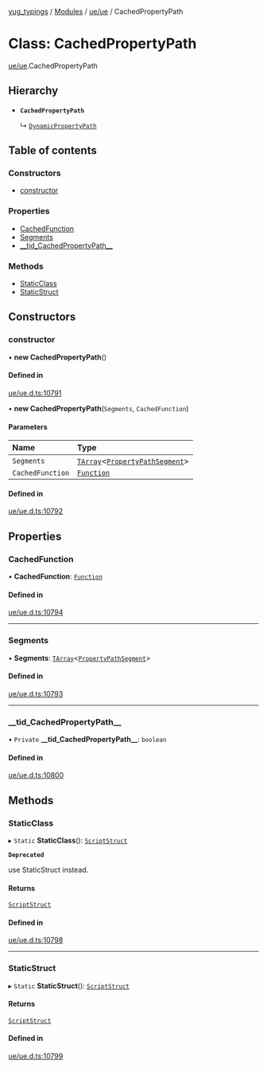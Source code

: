 [yug_typings](../README.md) / [Modules](../modules.md) / [ue/ue](../modules/ue_ue.md) / CachedPropertyPath

# Class: CachedPropertyPath

[ue/ue](../modules/ue_ue.md).CachedPropertyPath

## Hierarchy

- **`CachedPropertyPath`**

  ↳ [`DynamicPropertyPath`](ue_ue.DynamicPropertyPath.md)

## Table of contents

### Constructors

- [constructor](ue_ue.CachedPropertyPath.md#constructor)

### Properties

- [CachedFunction](ue_ue.CachedPropertyPath.md#cachedfunction)
- [Segments](ue_ue.CachedPropertyPath.md#segments)
- [\_\_tid\_CachedPropertyPath\_\_](ue_ue.CachedPropertyPath.md#__tid_cachedpropertypath__)

### Methods

- [StaticClass](ue_ue.CachedPropertyPath.md#staticclass)
- [StaticStruct](ue_ue.CachedPropertyPath.md#staticstruct)

## Constructors

### constructor

• **new CachedPropertyPath**()

#### Defined in

[ue/ue.d.ts:10791](https://github.com/YugMetaverse/yug_typings/blob/b7d9b19/ue/ue.d.ts#L10791)

• **new CachedPropertyPath**(`Segments`, `CachedFunction`)

#### Parameters

| Name | Type |
| :------ | :------ |
| `Segments` | [`TArray`](../interfaces/ue_puerts.TArray.md)<[`PropertyPathSegment`](ue_ue.PropertyPathSegment.md)\> |
| `CachedFunction` | [`Function`](ue_ue.Function.md) |

#### Defined in

[ue/ue.d.ts:10792](https://github.com/YugMetaverse/yug_typings/blob/b7d9b19/ue/ue.d.ts#L10792)

## Properties

### CachedFunction

• **CachedFunction**: [`Function`](ue_ue.Function.md)

#### Defined in

[ue/ue.d.ts:10794](https://github.com/YugMetaverse/yug_typings/blob/b7d9b19/ue/ue.d.ts#L10794)

___

### Segments

• **Segments**: [`TArray`](../interfaces/ue_puerts.TArray.md)<[`PropertyPathSegment`](ue_ue.PropertyPathSegment.md)\>

#### Defined in

[ue/ue.d.ts:10793](https://github.com/YugMetaverse/yug_typings/blob/b7d9b19/ue/ue.d.ts#L10793)

___

### \_\_tid\_CachedPropertyPath\_\_

• `Private` **\_\_tid\_CachedPropertyPath\_\_**: `boolean`

#### Defined in

[ue/ue.d.ts:10800](https://github.com/YugMetaverse/yug_typings/blob/b7d9b19/ue/ue.d.ts#L10800)

## Methods

### StaticClass

▸ `Static` **StaticClass**(): [`ScriptStruct`](ue_ue.ScriptStruct.md)

**`Deprecated`**

use StaticStruct instead.

#### Returns

[`ScriptStruct`](ue_ue.ScriptStruct.md)

#### Defined in

[ue/ue.d.ts:10798](https://github.com/YugMetaverse/yug_typings/blob/b7d9b19/ue/ue.d.ts#L10798)

___

### StaticStruct

▸ `Static` **StaticStruct**(): [`ScriptStruct`](ue_ue.ScriptStruct.md)

#### Returns

[`ScriptStruct`](ue_ue.ScriptStruct.md)

#### Defined in

[ue/ue.d.ts:10799](https://github.com/YugMetaverse/yug_typings/blob/b7d9b19/ue/ue.d.ts#L10799)
